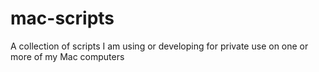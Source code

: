 mac-scripts
===========

A collection of scripts I am using or developing for private use on one or more of my Mac computers